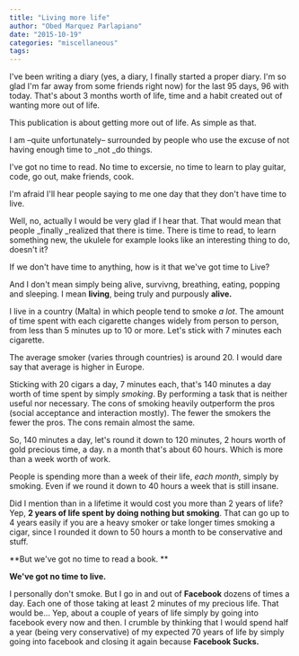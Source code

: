 ```yaml
---
title: "Living more life"
author: "Obed Marquez Parlapiano"
date: "2015-10-19"
categories: "miscellaneous"
tags:
---
```


I've been writing a diary (yes, a diary, I finally started a proper diary. I'm so glad I'm far away from some friends right now) for the last 95 days, 96 with today. That's about 3 months worth of life, time and a habit created out of wanting more out of life.

This publication is about getting more out of life. As simple as that.

I am –quite unfortunately– surrounded by people who use the excuse of not having enough time to _not _do things.

I've got no time to read. No time to excersie, no time to learn to play guitar, code, go out, make friends, cook.

I'm afraid I'll hear people saying to me one day that they don't have time to live.

Well, no, actually I would be very glad if I hear that. That would mean that people _finally _realized that there is time. There is time to read, to learn something new, the ukulele for example looks like an interesting thing to do, doesn't it?

If we don't have time to anything, how is it that we've got time to Live?

And I don't mean simply being alive, survivng, breathing, eating, popping and sleeping. I mean **living**, being truly and purpously **alive.**

I live in a country (Malta) in which people tend to smoke _a lot_. The amount of time spent with each cigarette changes widely from person to person, from less than 5 minutes up to 10 or more. Let's stick with 7 minutes each cigarette.

The average smoker (varies through countries) is around 20. I would dare say that average is higher in Europe.

Sticking with 20 cigars a day, 7 minutes each, that's 140 minutes a day worth of time spent by simply _smoking_. By performing a task that is neither useful nor necessary. The cons of smoking heavily outperform the pros (social acceptance and interaction mostly). The fewer the smokers the fewer the pros. The cons remain almost the same.

So, 140 minutes a day, let's round it down to 120 minutes, 2 hours worth of gold precious time, a day. n a month that's about 60 hours. Which is more than a week worth of work.

People is spending more than a week of their life, _each month_, simply by smoking. Even if we round it down to 40 hours a week that is still insane.

Did I mention than in a lifetime it would cost you more than 2 years of life? Yep, **2 years of life spent by doing nothing but smoking**. That can go up to 4 years easily if you are a heavy smoker or take longer times smoking a cigar, since I rounded it down to 50 hours a month to be conservative and stuff.

**But we've got no time to read a book. **

**We've got no time to live.**

I personally don't smoke. But I go in and out of **Facebook** dozens of times a day. Each one of those taking at least 2 minutes of my precious life. That would be... Yep, about a couple of years of life simply by going into facebook every now and then. I crumble by thinking that I would spend half a year (being very conservative) of my expected 70 years of life by simply going into facebook and closing it again because **Facebook Sucks.**

